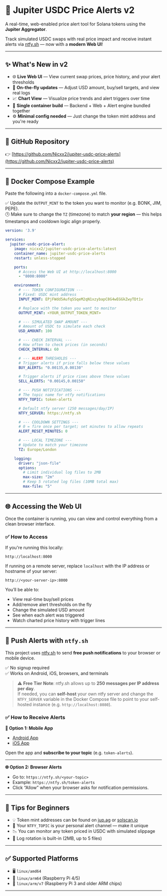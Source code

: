 # 🚀 Jupiter USDC Price Alerts v2

A real-time, web-enabled price alert tool for Solana tokens using the **Jupiter Aggregator**.

Track simulated USDC swaps with real price impact and receive instant alerts via [ntfy.sh](https://ntfy.sh) — now with a **modern Web UI**!

---

## ✨ What's New in v2

- 🌐 **Live Web UI** — View current swap prices, price history, and your alert thresholds  
- 🧠 **On-the-fly updates** — Adjust USD amount, buy/sell targets, and view real logs  
- 📈 **Chart View** — Visualize price trends and alert triggers over time  
- 🐳 **Single container build** — Backend + Web + Alert engine bundled together  
- ⚙️ **Minimal config needed** — Just change the token mint address and you're ready  

---

## 🔗 GitHub Repository

👉 [https://github.com/Nicxx2/jupiter-usdc-price-alerts](https://github.com/Nicxx2/jupiter-usdc-price-alerts)

---

## 🐳 Docker Compose Example

Paste the following into a `docker-compose.yml` file.

✅ Update the `OUTPUT_MINT` to the token you want to monitor (e.g. BONK, JIM, PEPE).  
🕒 Make sure to change the `TZ` (timezone) to match **your region** — this helps timestamps and cooldown logic align properly.

```yaml
version: '3.9'

services:
  jupiter-usdc-price-alert:
    image: nicxx2/jupiter-usdc-price-alerts:latest
    container_name: jupiter-usdc-price-alerts
    restart: unless-stopped

    ports:
      # Access the Web UI at http://localhost:8000
      - "8000:8000"

    environment:
      # --- TOKEN CONFIGURATION ---
      # Fixed: USDC mint address
      INPUT_MINT: EPjFWdd5AufqSSqeM2qN1xzybapC8G4wEGGkZwyTDt1v

      # Replace with the token you want to monitor
      OUTPUT_MINT: <YOUR_OUTPUT_TOKEN_MINT>

      # --- SIMULATED SWAP AMOUNT ---
      # Amount of USDC to simulate each check
      USD_AMOUNT: 100

      # --- CHECK INTERVAL ---
      # How often to check prices (in seconds)
      CHECK_INTERVAL: 60

      # --- ALERT THRESHOLDS ---
      # Trigger alerts if price falls below these values
      BUY_ALERTS: "0.00135,0.00130"

      # Trigger alerts if price rises above these values
      SELL_ALERTS: "0.00145,0.00150"

      # --- PUSH NOTIFICATIONS ---
      # The topic name for ntfy notifications
      NTFY_TOPIC: token-alerts

      # Default ntfy server (250 messages/day/IP)
      NTFY_SERVER: https://ntfy.sh

      # --- COOLDOWN SETTINGS ---
      # 0 = fire once per target; set minutes to allow repeats
      ALERT_RESET_MINUTES: 0

      # --- LOCAL TIMEZONE ---
      # Update to match your timezone
      TZ: Europe/London

    logging:
      driver: "json-file"
      options:
        # Limit individual log files to 2MB
        max-size: "2m"
        # Keep 5 rotated log files (10MB total max)
        max-file: "5"
```

---
## 🌐 Accessing the Web UI

Once the container is running, you can view and control everything from a clean browser interface.

### ✅ How to Access

If you're running this locally:

`http://localhost:8000`



If running on a remote server, replace `localhost` with the IP address or hostname of your server:

`http://<your-server-ip>:8000`



You’ll be able to:

- View real-time buy/sell prices
- Add/remove alert thresholds on the fly
- Change the simulated USD amount
- See when each alert was triggered
- Watch charted price history with trigger lines

---
## 📲 Push Alerts with `ntfy.sh`

This project uses [ntfy.sh](https://ntfy.sh) to send **free push notifications** to your browser or mobile device.

✅ No signup required  
✅ Works on Android, iOS, browsers, and terminals

> ⚠️ **Free Tier Note**: ntfy.sh allows up to **250 messages per IP address per day**.  
> If needed, you can **self-host** your own ntfy server and change the `NTFY_SERVER` variable in the Docker Compose file to point to your self-hosted instance (e.g. `http://localhost:8080`).

### ✅ How to Receive Alerts

**📱 Option 1: Mobile App**
- [Android App](https://play.google.com/store/apps/details?id=io.heckel.ntfy)
- [iOS App](https://apps.apple.com/us/app/ntfy/id1625396347)

Open the app and **subscribe to your topic** (e.g. `token-alerts`).

---

**🌐 Option 2: Browser Alerts**
- Go to: `https://ntfy.sh/<your-topic>`
- Example: `https://ntfy.sh/token-alerts`
- Click “Allow” when your browser asks for notification permissions.

---

## 🧠 Tips for Beginners

- 💡 Token mint addresses can be found on [jup.ag](https://jup.ag) or [solscan.io](https://solscan.io)  
- 🔐 Your `NTFY_TOPIC` is your personal alert channel — make it unique  
- 📉 You can monitor any token priced in USDC with simulated slippage  
- 🧼 Log rotation is built-in (2MB, up to 5 files)

---

## ✅ Supported Platforms

- 🖥️ `linux/amd64`  
- 🍓 `linux/arm64` (Raspberry Pi 4/5)  
- 🧲 `linux/arm/v7` (Raspberry Pi 3 and older ARM chips)

---
